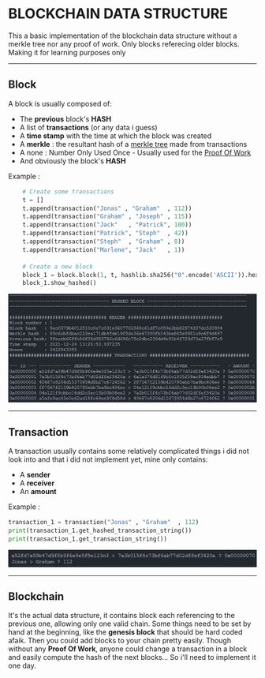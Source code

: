 # BLOCKCHAIN DATA STRUCTURE
This a basic implementation of the blockchain data structure without a merkle tree nor any proof of work. Only blocks referecing older blocks. Making it for learning purposes only

---

## Block
A block is usually composed of:
- The **previous** block's **HASH**
- A list of **transactions** (or any data i guess)
- A **time stamp** with the time at which the block was created
- A **merkle** : the resultant hash of a [merkle tree](https://en.wikipedia.org/wiki/Merkle_tree) made from transactions
- A none : Number Only Used Once - Usually used for the [Proof Of Work](https://en.wikipedia.org/wiki/Proof_of_work)
- And obviously the block's **HASH**

Example :

```python
	# Create some transactions
	t = []
	t.append(transaction("Jonas" , "Graham"  , 112))
	t.append(transaction("Graham" , "Joseph" , 115))
	t.append(transaction("Jack"   , "Patrick", 100))
	t.append(transaction("Patrick", "Steph"  , 42))
	t.append(transaction("Steph"  , "Graham" , 8))
	t.append(transaction("Marlene", "Jack"   , 1))

	# Create a new block
	block_1 = block.block(1, t, hashlib.sha256("0".encode('ASCII')).hexdigest())
	block_1.show_hashed()
```

![](assets/hashed_clokc_terminal.png)

---

## Transaction
A transaction usually contains some relatively complicated things i did not look into and that i did not implement yet, mine only contains:
- A **sender**
- A **receiver**
- An **amount**

Example :
```python
transaction_1 = transaction("Jonas" , "Graham"  , 112)
print(transaction_1.get_hashed_transaction_string())
print(transaction_1.get_transaction_string())
```
![](assets/transaction.png)



---

## Blockchain
It's the actual data structure, it contains block each referencing to the previous one, allowing only one valid chain.
Some things need to be set by hand at the beginning, like the **genesis block** that should be hard coded afaik. Then you could add blocks to your chain pretty easily. Though without any **Proof Of Work**, anyone could change a transaction in a block and easily compute the hash of the next blocks... So i'll need to implement it one day.